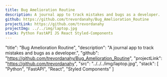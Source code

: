```yaml
---
title: Bug Amelioration Routine
description: A journal app to track mistakes and bugs as a developer.
github: https://github.com/trevordanahy/Bug_Amelioration_Routine
projectLink: https://github.com/trevordanahy
projectImg: ../../img/laptop.jpg
stack: Python FastAPI JS React Styled-Components
---
```




 "title": "Bug Amelioration Routine",
            "description": "A journal app to track mistakes and bugs as a developer.",
            "github": "https://github.com/trevordanahy/Bug_Amelioration_Routine",
            "projectLink": "https://github.com/trevordanahy",
            "src": "../../../img/laptop.jpg",
            "stack": [
                "Python",
                "FastAPI",
                "React",
                "Styled Components"
            ]
